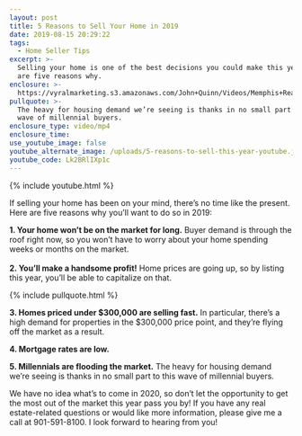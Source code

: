 ```yaml
---
layout: post
title: 5 Reasons to Sell Your Home in 2019
date: 2019-08-15 20:29:22
tags:
  - Home Seller Tips
excerpt: >-
  Selling your home is one of the best decisions you could make this year. Here
  are five reasons why.
enclosure: >-
  https://vyralmarketing.s3.amazonaws.com/John+Quinn/Videos/Memphis+Real+Estate-+5+Reasons+to+Sell+Your+Home+in+2019.mp4
pullquote: >-
  The heavy for housing demand we’re seeing is thanks in no small part to this
  wave of millennial buyers.
enclosure_type: video/mp4
enclosure_time:
use_youtube_image: false
youtube_alternate_image: /uploads/5-reasons-to-sell-this-year-youtube.jpg
youtube_code: Lk2BRlIXp1c
---
```


{% include youtube.html %}

If selling your home has been on your mind, there’s no time like the present. Here are five reasons why you’ll want to do so in 2019:

**1\. Your home won’t be on the market for long.** Buyer demand is through the roof right now, so you won’t have to worry about your home spending weeks or months on the market.&nbsp;<br>&nbsp;<br>**2\. You’ll make a handsome profit\!** Home prices are going up, so by listing this year, you’ll be able to capitalize on that.&nbsp;

{% include pullquote.html %}

**3\. Homes priced under $300,000 are selling fast.** In particular, there’s a high demand for properties in the $300,000 price point, and they’re flying off the market as a result.&nbsp;

**4\. Mortgage rates are low.&nbsp;**

**5\. Millennials are flooding the market.** The heavy for housing demand we’re seeing is thanks in no small part to this wave of millennial buyers.&nbsp;

We have no idea what’s to come in 2020, so don’t let the opportunity to get the most out of the market this year pass you by\! If you have any real estate-related questions or would like more information, please give me a call at 901-591-8100. I look forward to hearing from you\!&nbsp;